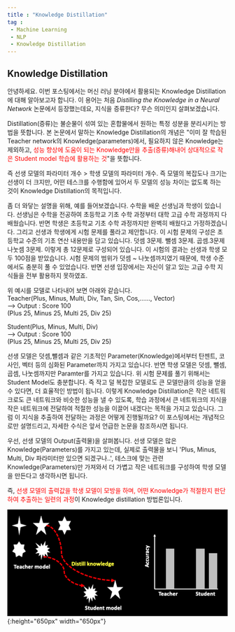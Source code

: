 ```yaml
---
title : "Knowledge Distillation"
tag : 
 - Machine Learning
 - NLP
 - Knowledge Distillation
---
```


## Knowledge Distillation ##
안녕하세요. 이번 포스팅에서는 머신 러닝 분야에서 활용되는 Knowledge Distillation에 대해 알아보고자 합니다. 이 용어는 처음 _Distilling the Knowledge in a Neural Network_ 논문에서 등장했는데요, 지식을 증류한다? 무슨 의미인지 살펴보겠습니다.

Distillation(증류)는 불순물이 섞여 있는 혼합물에서 원하는 특정 성분을 분리시키는 방법을 뜻합니다. 본 논문에서 말하는 Knowledge Distillation의 개념은 "이미 잘 학습된 Teacher network의 Knowledge(parameters)에서, 필요하지 않은 Knowledge는 제외하고, <Span style="color:red">성능 향상에 도움이 되는 Knowledge만을 추출(증류)해내어 상대적으로 작은 Student model 학습에 활용하는 것</span>"을 뜻합니다.

즉 선생 모델의 파라미터 개수 > 학생 모델의 파라미터 개수. 즉 모델의 복잡도나 크기는 선생이 더 크지만, 어떤 테스크를 수행함에 있어서 두 모델의 성능 차이는 없도록 하는 것이 Knowledge Distillation의 목적입니다.

좀 더 와닿는 설명을 위해, 예를 들어보겠습니다. 수학을 배운 선생님과 학생이 있습니다. 선생님은 수학을 전공하여 초등학교 기초 수학 과정부터 대학 고급 수학 과정까지 다 배웠습니다. 반면 학생은 초등학교 기초 수학 과정까지만 완벽히 배웠다고 가정하겠습니다. 그리고 선생과 학생에게 시험 문제를 풀라고 제안합니다. 이 시험 문제의 구성은 초등학교 수준의 기초 연산 내용만을 담고 있습니다. 덧셈 3문제. 뺄셈 3문제. 곱셈.3문제 나눗셈 3문제. 이렇게 총 12문제로 구성되어 있습니다. 이 시험의 결과는 선생과 학생 모두 100점을 받았습니다. 시험 문제의 범위가 덧셈 ~ 나눗셈까지였기 때문에, 학생 수준에서도 충분히 풀 수 있었습니다. 반면 선생 입장에서는 자신이 알고 있는 고급 수학 지식들을 전부 활용하지 못하였죠.

위 예시를 모델로 나타내어 보면 아래와 같습니다.<br/>
Teacher(Plus, Minus, Multi, Div, Tan, Sin, Cos,......, Vector)<br/>
--> Output : Score 100<br/>
    (Plus 25, Minus 25, Multi 25, Div 25)

Student(Plus, Minus, Multi, Div)<br/>
--> Output : Score 100<br/>
    (Plus 25, Minus 25, Multi 25, Div 25)

선생 모델은 덧셈,뺄셈과 같은 기초적인 Parameter(Knowledge)에서부터 탄젠트, 코사인, 벡터 등의 심화된 Parameter까지 가지고 있습니다. 반면 학생 모델은 덧셈, 뺄셈, 곱셈, 나눗셈까지만 Paramter를 가지고 있습니다. 위 시험 문제를 풀기 위해서는 Student Model도 충분합니다. 즉 작고 덜 복잡한 모델로도 큰 모델만큼의 성능을 얻을 수 있다면, 더 효율적인 방법이 됩니다. 이렇게 Knowledge Distillation은 작은 네트워크로도 큰 네트워크와 비슷한 성능을 낼 수 있도록, 학습 과정에서 큰 네트워크의 지식을 작은 네트워크에 전달하여 적절한 성능을 이끌어 내겠다는 목적을 가지고 있습니다. 그럼 이 지식을 추출하여 전달하는 과정은 어떻게 진행될까요? 이 포스팅에서는 개념적으로만 설명드리고, 자세한 수식은 앞서 언급한 논문을 참조하시면 됩니다.

우선, 선생 모델의 Output(출력물)을 살펴봅니다. 선생 모델은 많은 Knowledge(Parameters)를 가지고 있는데, 실제로 출력물을 보니 'Plus, Minus, Multi, Div 파라미터만 있으면 되겠구나..', 테스크에 맞는 관련 Knowledge(Parameters)만 가져와서 더 가볍고 작은 네트워크를 구성하여 학생 모델을 만든다고 생각하시면 됩니다. 

즉, <span style="color:red">선생 모델의 출력값을 학생 모델이 모방을 하며, 어떤 Knowledge가 적절한지 판단하여 추출하는 일련의 과정</span>이 Knowledge distillation 방법론입니다.

![image](/assets/img/2020-08-07_knowledgedistillation.png){:height="650px" width="650px"}
<span style="color:red"><span>